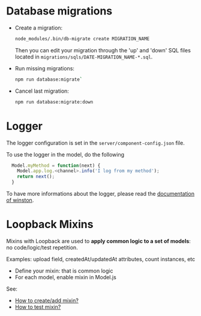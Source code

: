 Database migrations
===================

 * Create a migration:

   ``` bash
   node_modules/.bin/db-migrate create MIGRATION_NAME
   ```

   Then you can edit your migration through the 'up' and 'down' SQL files located
   in `migrations/sqls/DATE-MIGRATION_NAME-*.sql`.

 * Run missing migrations:

   ``` bash
   npm run database:migrate`
   ```

 * Cancel last migration:

   ``` bash
   npm run database:migrate:down
   ```

Logger
======

The logger configuration is set in the `server/component-config.json` file.

To use the logger in the model, do the following

```javascript
  Model.myMethod = function(next) {
    Model.app.log.<channel>.info('I log from my method');
    return next();
  }
```

To have more informations about the logger, please read the [documentation of winston](https://github.com/winstonjs/winston).


Loopback Mixins
===============

Mixins with Loopback are used to **apply common logic to a set of __models__**: no code/logic/test repetition.

Examples: upload field, createdAt/updatedAt attributes, count instances, etc

 * Define your mixin: that is common logic
 * For each model, enable mixin in Model.js

See:
 * [How to create/add mixin?](https://github.com/CyrilleHugues/demo-mixin-loopback/pull/1/files)
 * [How to test mixin?](https://github.com/CyrilleHugues/demo-mixin-loopback/pull/2/files)
